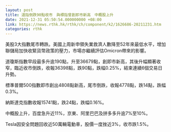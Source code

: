 ```yaml
---
layout: post
title: 道指倒跌90點收市　與標指曾創即市新高　中概股上升
date: 2021-12-31 05:50:54.000000000 +08:00
link: https://news.rthk.hk/rthk/ch/component/k2/1626686-20211231.htm
categories: rthk
---
```


美股3大指數尾市轉跌。美國上周新申領失業救濟人數降至52年來最低水平，增加聯儲局加快收緊貨幣政策的壓力，市場亦繼續評估Omicron帶來的影響。

道瓊斯指數早段最多升逾190點，升至36679點，創即市新高，其後升幅顯著收窄，臨近收市倒跌，收報36398點，跌90點，跌幅0.25%，結束連續6個交易日升勢。

標準普爾500指數即市創出4808點新高，尾市倒跌，收報4778點，跌14點，跌幅0.3%。

納斯達克指數收報15741點，跌24點，跌幅0.16%。

中概股上升，百度急升近11%，京東、阿里巴巴及拼多多升逾7%至10%。

Tesla因安全問題回收近50萬輛電動車，股價一度挫近3%，收市跌1.5%。
